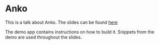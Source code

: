 Anko
===

This is a talk about Anko. The slides can be found [here]()

The demo app contains instructions on how to build it. Snippets from the demo
are used throughout the slides.
